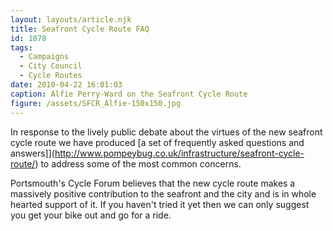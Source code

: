 ```yaml
---
layout: layouts/article.njk
title: Seafront Cycle Route FAQ
id: 1078
tags:
  - Campaigns
  - City Council
  - Cycle Routes
date: 2010-04-22 16:01:03
caption: Alfie Perry-Ward on the Seafront Cycle Route
figure: /assets/SFCR_Alfie-150x150.jpg
---
```


In response to the lively public debate about the virtues of the new seafront cycle route we have produced [a set of frequently asked questions and answers]](http://www.pompeybug.co.uk/infrastructure/seafront-cycle-route/) to address some of the most common concerns.

Portsmouth's Cycle Forum believes that the new cycle route makes a massively positive contribution to the seafront and the city and is in whole hearted support of it.  If you haven't tried it yet then we can only suggest you get your bike out and go for a ride.
